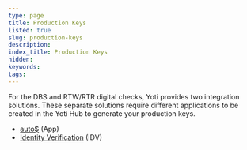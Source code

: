 ```yaml
---
type: page
title: Production Keys
listed: true
slug: production-keys
description: 
index_title: Production Keys
hidden: 
keywords: 
tags: 
---
```


For the DBS and RTW/RTR digital checks, Yoti provides two integration solutions. These separate solutions require different applications to be created in the Yoti Hub to generate your production keys.

- [auto$](/dbs-rtw/digital-id) (App)
- [Identity Verification](/dbs-rtw/idv) (IDV)